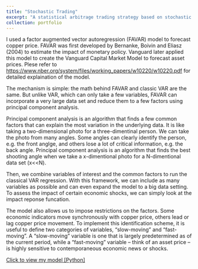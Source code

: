 ```yaml
---
title: "Stochastic Trading"
excerpt: "A statistical arbitrage trading strategy based on stochastic spread model. <br/><img src='/images/Stochastic Spread image.png' style='zoom:100%'>"
collection: portfolio
---
```


I used a factor augmented vector autoregression (FAVAR) model to forecast copper price. FAVAR was first developed by Bernanke, Boivin and Eliasz (2004) to estimate the impact of monetary policy. Vanguard later applied this model to create the Vanguard Capital Market Model to forecast asset prices. Plese refer to https://www.nber.org/system/files/working_papers/w10220/w10220.pdf for detailed explaination of the model.

The mechanism is simple: the math behind FAVAR and classic VAR are the same. But unlike VAR, which can only take a few variables, FAVAR can incorporate a very large data set and reduce them to a few factors using principal component analysis.

Principal component analysis is an algorithm that finds a few common factors that can explain the most variation in the underlying data. It is like taking a two-dimensional photo for a three-dimentinal person. We can take the photo from many angles. Some angles can clearly identify the person, e.g. the front anglge, and others lose a lot of critical information, e.g. the back angle. Principal component analysis is an algorithm that finds the best shooting angle when we take a x-dimentional photo for a N-dimentional data set (x<<N).

Then, we combine variables of interest and the common factors to run the classical VAR regression. With this framework, we can include as many variables as possible and can even expand the model to a big data setting. To assess the impact of certain economic shocks, we can simply look at the impact reponse funcation.

The model also allows us to impose restrictions on the factors. Some economic indicators move synchronously with copper price, others lead or lag copper price movement. To implement this identification scheme, it is useful to define two categories of variables, “slow-moving” and “fast-moving”. A “slow-moving” variable is one that is largely predetermined as of the current period, while a “fast-moving” variable – think of an asset price – is highly sensitive to contemporaneous economic news or shocks.


[Click to view my model [Python]](https://github.com/HoagieT/Factor-Augmented-Vector-Autoregression)
